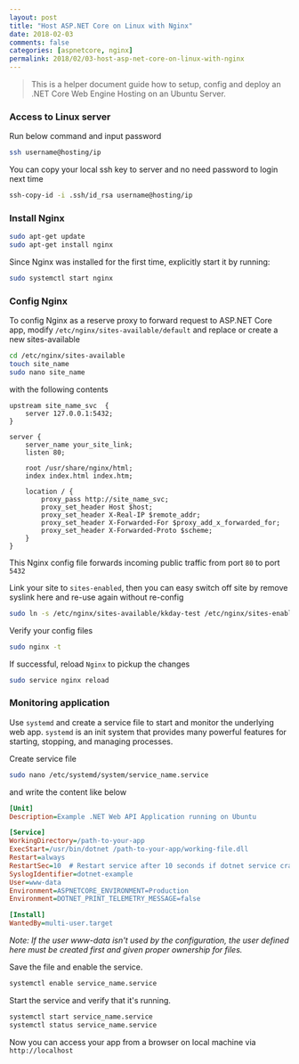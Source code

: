 ```yaml
---
layout: post
title: "Host ASP.NET Core on Linux with Nginx"
date: 2018-02-03
comments: false
categories: [aspnetcore, nginx]
permalink: 2018/02/03-host-asp-net-core-on-linux-with-nginx
---
```


> This is a helper document guide how to setup, config and deploy an .NET Core Web Engine Hosting on an Ubuntu Server.

### Access to Linux server

Run below command and input password

```bash
ssh username@hosting/ip
```
You can copy your local ssh key to server and no need password to login next time
```bash
ssh-copy-id -i .ssh/id_rsa username@hosting/ip
```

### Install Nginx

```bash
sudo apt-get update
sudo apt-get install nginx
```

Since Nginx was installed for the first time, explicitly start it by running:

```bash
sudo systemctl start nginx
```

### Config Nginx

To config Nginx as a reserve proxy to forward request to ASP.NET Core app, modify `/etc/nginx/sites-available/default` and replace or create a new sites-available

```bash
cd /etc/nginx/sites-available
touch site_name
sudo nano site_name
```

with the following contents

```nginx
upstream site_name_svc  {
    server 127.0.0.1:5432;
}

server {
    server_name your_site_link;
    listen 80;

    root /usr/share/nginx/html;
    index index.html index.htm;

    location / {
        proxy_pass http://site_name_svc;
        proxy_set_header Host $host;
        proxy_set_header X-Real-IP $remote_addr;
        proxy_set_header X-Forwarded-For $proxy_add_x_forwarded_for;
        proxy_set_header X-Forwarded-Proto $scheme;
    }
}
```

This Nginx config file forwards incoming public traffic from port `80` to port `5432`

Link your site to `sites-enabled`, then you can easy switch off site by remove syslink here and re-use again without re-config

```bash
sudo ln -s /etc/nginx/sites-available/kkday-test /etc/nginx/sites-enabled
```

Verify your config files

```bash
sudo nginx -t
```

If successful, reload `Nginx` to pickup the changes

```bash
sudo service nginx reload
```

### Monitoring application

Use `systemd` and create a service file to start and monitor the underlying web app. `systemd` is an init system that provides many powerful features for starting, stopping, and managing processes.

Create service file

```bash
sudo nano /etc/systemd/system/service_name.service
```
and write the content like below

```ini
[Unit]
Description=Example .NET Web API Application running on Ubuntu

[Service]
WorkingDirectory=/path-to-your-app
ExecStart=/usr/bin/dotnet /path-to-your-app/working-file.dll
Restart=always
RestartSec=10  # Restart service after 10 seconds if dotnet service crashes
SyslogIdentifier=dotnet-example
User=www-data
Environment=ASPNETCORE_ENVIRONMENT=Production
Environment=DOTNET_PRINT_TELEMETRY_MESSAGE=false

[Install]
WantedBy=multi-user.target
```
_Note: If the user www-data isn't used by the configuration, the user defined here must be created first and given proper ownership for files._

Save the file and enable the service.

```bash
systemctl enable service_name.service
```

Start the service and verify that it's running.

```bash
systemctl start service_name.service
systemctl status service_name.service
```

Now you can access your app from a browser on local machine via `http://localhost`
